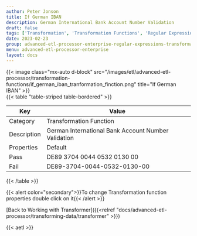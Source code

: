 ```yaml
---
author: Peter Jonson
title: If German IBAN
description: German International Bank Account Number Validation
draft: false
tags: ['Transformation', 'Transformation Functions', 'Regular Expressions']
date: 2023-02-23
group: advanced-etl-processor-enterprise-regular-expressions-transformation
menu: advanced-etl-processor-enterprise
layout: docs
---
```


{{< image class="mx-auto d-block"  src="/images/etl/advanced-etl-processor/transformation-functions/if_german_iban_tranformation_finction.png" title="If German IBAN" >}}
\
{{< table "table-striped table-bordered" >}}

| Key         | Value                                               |
| ----------- | --------------------------------------------------- |
| Category    | Transformation Function                             |
| Description | German International Bank Account Number Validation |
| Properties  | Default                                             |
| Pass        | DE89 3704 0044 0532 0130 00                         |
| Fail        | DE89-3704-0044-0532-0130-00                         |

{{< /table >}}

{{< alert color="secondary">}}To change Transformation function properties double click on it{{< /alert >}}

[Back to Working with Transformer]({{<relref "docs/advanced-etl-processor/transforming-data/transformer" >}})

{{< aetl >}}
